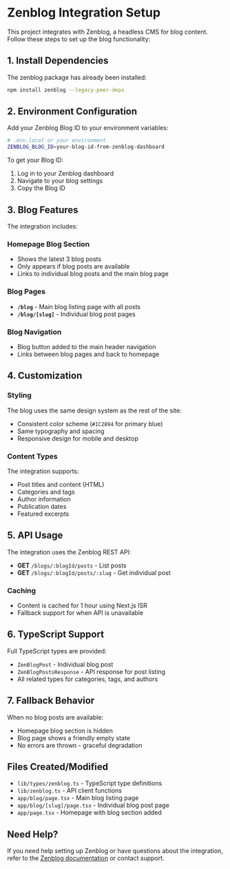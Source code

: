 # Zenblog Integration Setup

This project integrates with Zenblog, a headless CMS for blog content. Follow these steps to set up the blog functionality:

## 1. Install Dependencies

The zenblog package has already been installed:

```bash
npm install zenblog --legacy-peer-deps
```

## 2. Environment Configuration

Add your Zenblog Blog ID to your environment variables:

```bash
# .env.local or your environment
ZENBLOG_BLOG_ID=your-blog-id-from-zenblog-dashboard
```

To get your Blog ID:
1. Log in to your Zenblog dashboard
2. Navigate to your blog settings
3. Copy the Blog ID

## 3. Blog Features

The integration includes:

### Homepage Blog Section
- Shows the latest 3 blog posts
- Only appears if blog posts are available
- Links to individual blog posts and the main blog page

### Blog Pages
- **`/blog`** - Main blog listing page with all posts
- **`/blog/[slug]`** - Individual blog post pages

### Blog Navigation
- Blog button added to the main header navigation
- Links between blog pages and back to homepage

## 4. Customization

### Styling
The blog uses the same design system as the rest of the site:
- Consistent color scheme (`#1C2894` for primary blue)
- Same typography and spacing
- Responsive design for mobile and desktop

### Content Types
The integration supports:
- Post titles and content (HTML)
- Categories and tags
- Author information
- Publication dates
- Featured excerpts

## 5. API Usage

The integration uses the Zenblog REST API:
- **GET** `/blogs/:blogId/posts` - List posts
- **GET** `/blogs/:blogId/posts/:slug` - Get individual post

### Caching
- Content is cached for 1 hour using Next.js ISR
- Fallback support for when API is unavailable

## 6. TypeScript Support

Full TypeScript types are provided:
- `ZenBlogPost` - Individual blog post
- `ZenBlogPostsResponse` - API response for post listing
- All related types for categories, tags, and authors

## 7. Fallback Behavior

When no blog posts are available:
- Homepage blog section is hidden
- Blog page shows a friendly empty state
- No errors are thrown - graceful degradation

## Files Created/Modified

- `lib/types/zenblog.ts` - TypeScript type definitions
- `lib/zenblog.ts` - API client functions
- `app/blog/page.tsx` - Main blog listing page
- `app/blog/[slug]/page.tsx` - Individual blog post page
- `app/page.tsx` - Homepage with blog section added

## Need Help?

If you need help setting up Zenblog or have questions about the integration, refer to the [Zenblog documentation](https://zenblog.com/docs) or contact support.